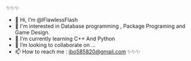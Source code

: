 ✨✨✨
- 👋 Hi, I’m @lFlawlessFlash
- 👀 I'm interested in Database programming , Package Programing and Game Design.
- 🌱 I'm currently learning C++ And Python
- 💞️ I’m looking to collaborate on ...
- 📫 How to reach me : ibo585820@gmail.com
✨✨✨

